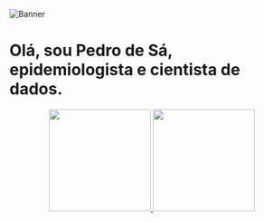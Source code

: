
![Banner](https://user-images.githubusercontent.com/51037452/165883000-30083877-2b45-437d-b792-a18f55517316.jpg)


# Olá, sou Pedro de Sá, epidemiologista e cientista de dados.


<div align="center">
  <a href="https://github.com/pedrodesa">
  <img height="180em" src="https://github-readme-stats.vercel.app/api?username=pedrodesa&show_icons=true&theme=dracula&include_all_commits=true&count_private=true"/>
  <img height="180em" src="https://github-readme-stats.vercel.app/api/top-langs/?username=pedrodesa&layout=compact&langs_count=7&theme=dracula"/>
</div>

